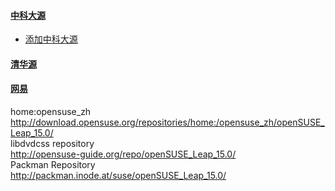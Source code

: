 #### [中科大源](http://mirrors.ustc.edu.cn) 
* [添加中科大源](http://mirrors.ustc.edu.cn/help/opensuse.html)
#### [清华源](http://mirrors.tuna.tsinghua.edu.cn)
#### [网易](http://mirrors.163.com)
home:opensuse_zh     
http://download.opensuse.org/repositories/home:/opensuse_zh/openSUSE_Leap_15.0/  
libdvdcss repository  
http://opensuse-guide.org/repo/openSUSE_Leap_15.0/  
Packman Repository  
http://packman.inode.at/suse/openSUSE_Leap_15.0/  


    
   
